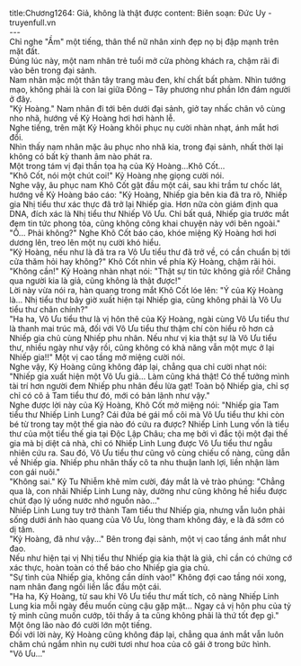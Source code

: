title:Chương1264: Giả, không là thật được
content:
Biên soạn: Đức Uy - truyenfull.vn<br>---<br>Chỉ nghe "Ầm" một tiếng, thân thể nữ nhân xinh đẹp nọ bị đập mạnh trên mặt đất.<br>Đúng lúc này, một nam nhân trẻ tuổi mở cửa phòng khách ra, chậm rãi đi vào bên trong đại sảnh.<br>Nam nhân mặc một thân tây trang màu đen, khí chất bất phàm. Nhìn tướng mạo, không phải là con lai giữa Đông – Tây phương như phần lớn đám người ở đây.<br>"Kỷ Hoàng." Nam nhân đi tới bên dưới đại sảnh, giở tay nhấc chân vô cùng nho nhã, hướng về Kỷ Hoàng hơi hơi hành lễ.<br>Nghe tiếng, trên mặt Kỷ Hoàng khôi phục nụ cười nhàn nhạt, ánh mắt hơi đổi.<br>Nhìn thấy nam nhân mặc âu phục nho nhã kia, trong đại sảnh, nhất thời lại không có bất kỳ thanh âm nào phát ra.<br>Một trong tám vị đại thần tọa hạ của Kỷ Hoàng…Khô Cốt…<br>"Khô Cốt, nói một chút coi!" Kỷ Hoàng nhẹ giọng cười nói.<br>Nghe vậy, âu phục nam Khô Cốt gật đầu một cái, sau khi trầm tư chốc lát, hướng về Kỷ Hoàng báo cáo: "Kỷ Hoàng, Nhiếp gia bên kia đã tra rõ, Nhiếp gia Nhị tiểu thư xác thực đã trở lại Nhiếp gia. Hơn nữa còn giám định qua DNA, đích xác là Nhị tiểu thư Nhiếp Vô Ưu. Chỉ bất quá, Nhiếp gia trước mắt đem tin tức phong tỏa, cũng không công khai chuyện này với bên ngoài."<br>"Ồ... Phải không?" Nghe Khô Cốt báo cáo, khóe miệng Kỷ Hoàng hơi hơi dương lên, treo lên một nụ cười khó hiểu.<br>"Kỷ Hoàng, nếu như là đã tra ra Vô Ưu tiểu thư đã trở về, có cần chuẩn bị tới cửa thăm hỏi hay không?" Khô Cốt nhìn về phía Kỷ Hoàng, chậm rãi hỏi.<br>"Không cần!" Kỷ Hoàng nhàn nhạt nói: "Thật sự tin tức không giả rồi! Chẳng qua người kia là giả, cũng không là thật được!"<br>Lời này vừa nói ra, hàn quang trong mắt Khô Cốt lóe lên: "Ý của Kỷ Hoàng là... Nhị tiểu thư bây giờ xuất hiện tại Nhiếp gia, cũng không phải là Vô Ưu tiểu thư chân chính?"<br>"Ha ha, Vô Ưu tiểu thư là vị hôn thê của Kỷ Hoàng, ngài cùng Vô Ưu tiểu thư là thanh mai trúc mã, đối với Vô Ưu tiểu thư thậm chí còn hiểu rõ hơn cả Nhiếp gia chủ cùng Nhiếp phu nhân. Nếu như vị kia thật sự là Vô Ưu tiểu thư, nhiều ngày như vậy rồi, cũng không có khả năng vẫn một mực ở lại Nhiếp gia!!" Một vị cao tầng mở miệng cười nói.<br>Nghe vậy, Kỷ Hoàng cũng không đáp lại, chẳng qua chỉ cười nhạt nói: "Nhiếp gia xuất hiện một Vô Ưu giả... Làm cũng khá thật! Có thể tưởng mình tài trí hơn người đem Nhiếp phu nhân đều lừa gạt! Toàn bộ Nhiếp gia, chỉ sợ chỉ có cô ả Tam tiểu thư đó, mới có bản lãnh như vậy."<br>Nghe được lời này của Kỷ Hoàng, Khô Cốt mở miệng nói: "Nhiếp gia Tam tiểu thư Nhiếp Linh Lung? Cái đứa bé gái mồ côi mà Vô Ưu tiểu thư khi còn bé từ trong tay một thế gia nào đó cứu ra được? Nhiếp Linh Lung vốn là tiểu thư của một tiểu thế gia tại Độc Lập Châu; cha mẹ bởi vì đắc tội một đại thế gia mà bị diệt cả nhà, chỉ có Nhiếp Linh Lung được Vô Ưu tiểu thư ngẫu nhiên cứu ra. Sau đó, Vô Ưu tiểu thư cũng vô cùng chiếu cố nàng, cũng dẫn về Nhiếp gia. Nhiếp phu nhân thấy cô ta nhu thuận lanh lợi, liền nhận làm con gái nuôi."<br>"Không sai." Kỷ Tu Nhiễm khẽ mỉm cười, đáy mắt là vẻ trào phúng: "Chẳng qua là, con nhãi Nhiếp Linh Lung này, dường như cũng không hề hiểu được chút đạo lý uống nước nhớ nguồn nào…"<br>Nhiếp Linh Lung tuy trở thành Tam tiểu thư Nhiếp gia, nhưng vẫn luôn phải sống dưới ánh hào quang của Vô Ưu, lòng tham không đáy, e là đã sớm có dị tâm.<br>"Kỷ Hoàng, đã như vậy..." Bên trong đại sảnh, một vị cao tầng ánh mắt như đao.<br>Nếu như hiện tại vị Nhị tiểu thư Nhiếp gia kia thật là giả, chỉ cần có chứng cớ xác thực, hoàn toàn có thể báo cho Nhiếp gia gia chủ.<br>"Sự tình của Nhiếp gia, không cần dính vào!" Không đợi cao tầng nói xong, nam nhân đang ngồi liền lắc đầu một cái.<br>"Ha ha, Kỷ Hoàng, từ sau khi Vô Ưu tiểu thư mất tích, cô nàng Nhiếp Linh Lung kia mỗi ngày đều muốn cùng cậu gặp mặt... Ngay cả vị hôn phu của tỷ tỷ mình cũng muốn cướp, tôi thấy ả ta cũng không phải là thứ tốt đẹp gì." Một ông lão nào đó cười lớn một tiếng.<br>Đối với lời này, Kỷ Hoàng cũng không đáp lại, chẳng qua ánh mắt vẫn luôn chăm chú ngắm nhìn nụ cười tươi như hoa của cô gái ở trong bức hình.<br>"Vô Ưu..."
